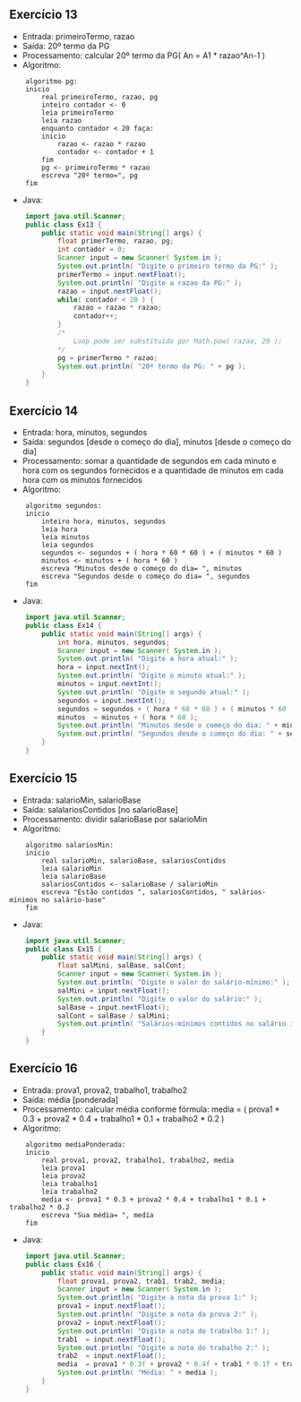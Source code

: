 Exercício 13
------------
-   Entrada: primeiroTermo, razao
-   Saída: 20º termo da PG
-   Processamento: calcular 20º termo da PG( An = A1 * razao^An-1 )
-   Algoritmo:
```
    algoritmo pg:
    inicio
        real primeiroTermo, razao, pg
        inteiro contador <- 0
        leia primeiroTermo
        leia razao
        enquanto contador < 20 faça:
        inicio
            razao <- razao * razao
            contador <- contador + 1
        fim
        pg <- primeiroTermo * razao
        escreva "20º termo=", pg
    fim
```
-   Java:
```java
    import java.util.Scanner;
    public class Ex13 {
        public static void main(String[] args) {
            float primerTermo, razao, pg;
            int contador = 0;
            Scanner input = new Scanner( System.in );
            System.out.println( "Digite o primeiro termo da PG:" );
            primerTermo = input.nextFloat();
            System.out.println( "Digite a razao da PG:" );
            razao = input.nextFloat();
            while( contador < 20 ) {
                razao = razao * razao;
                contador++;
            }
            /*
                Loop pode ser substituído por Math.pow( razao, 20 );
            */
            pg = primerTermo * razao;
            System.out.println( "20º termo da PG: " + pg );
        }
    }
```

Exercício 14
------------
-   Entrada: hora, minutos, segundos
-   Saída: segundos [desde o começo do dia], minutos [desde o começo do dia]
-   Processamento: somar a quantidade de segundos em cada minuto e hora com os segundos fornecidos e a quantidade de minutos em cada hora com os minutos fornecidos
-   Algoritmo:
```
    algoritmo segundos:
    inicio
        inteiro hora, minutos, segundos
        leia hora
        leia minutos
        leia segundos
        segundos <- segundos + ( hora * 60 * 60 ) + ( minutos * 60 )
        minutos <- minutos + ( hora * 60 )
        escreva "Minutos desde o começo do dia= ", minutos
        escreva "Segundos desde o começo do dia= ", segundos
    fim
```
-   Java:
```java
    import java.util.Scanner;
    public class Ex14 {
        public static void main(String[] args) {
            int hora, minutos, segundos;
            Scanner input = new Scanner( System.in );
            System.out.println( "Digite a hora atual:" );
            hora = input.nextInt();
            System.out.println( "Digite o minuto atual:" );
            minutos = input.nextInt();
            System.out.println( "Digite o segundo atual:" );
            segundos = input.nextInt();
            segundos = segundos + ( hora * 60 * 60 ) + ( minutos * 60 );
            minutos  = minutos + ( hora * 60 );
            System.out.println( "Minutos desde o começo do dia: " + minutos );
            System.out.println( "Segundos desde o começo do dia: " + segundos );
        }
    }
```

Exercício 15
------------
-   Entrada: salarioMin, salarioBase
-   Saída: salalariosContidos [no salarioBase]
-   Processamento: dividir salarioBase por salarioMin
-   Algoritmo:
```
    algoritmo salariosMin:
    inicio
        real salarioMin, salarioBase, salariosContidos
        leia salarioMin
        leia salarioBase
        salariosContidos <- salarioBase / salarioMin
        escreva "Estão contidos ", salariosContidos, " salários-mínimos no salário-base"
    fim
```
-   Java:
```java
    import java.util.Scanner;
    public class Ex15 {
        public static void main(String[] args) {
            float salMini, salBase, salCont;
            Scanner input = new Scanner( System.in );
            System.out.println( "Digite o valor do salário-mínimo:" );
            salMini = input.nextFloat();
            System.out.println( "Digite o valor do salário:" );
            salBase = input.nextFloat();
            salCont = salBase / salMini;
            System.out.println( "Salários-mínimos contidos no salário informado: " + salCont );
        }
    }
```

Exercício 16
------------
-   Entrada: prova1, prova2, trabalho1, trabalho2
-   Saída: média [ponderada]
-   Processamento: calcular média conforme fórmula: media = ( prova1 * 0.3 + prova2 * 0.4 + trabalho1 * 0.1 + trabalho2 * 0.2 )
-   Algoritmo:
```
    algoritmo mediaPonderada:
    inicio
        real prova1, prova2, trabalho1, trabalho2, media
        leia prova1
        leia prova2
        leia trabalho1
        leia trabalho2
        media <- prova1 * 0.3 + prova2 * 0.4 + trabalho1 * 0.1 + trabalho2 * 0.2
        escreva "Sua média= ", media
    fim
```
-   Java:
```java
    import java.util.Scanner;
    public class Ex16 {
        public static void main(String[] args) {
            float prova1, prova2, trab1, trab2, media;
            Scanner input = new Scanner( System.in );
            System.out.println( "Digite a nota da prova 1:" );
            prova1 = input.nextFloat();
            System.out.println( "Digite a nota da prova 2:" );
            prova2 = input.nextFloat();
            System.out.println( "Digite a nota do trabalho 1:" );
            trab1  = input.nextFloat();
            System.out.println( "Digite a nota do trabalho 2:" );
            trab2  = input.nextFloat();
            media  = prova1 * 0.3f + prova2 * 0.4f + trab1 * 0.1f + trab2 * 0.2f;
            System.out.println( "Média: " + media );
        }
    }
```







